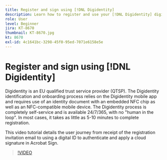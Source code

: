 ```yaml
---
title: Register and sign using [!DNL Digidentity]
description: Learn how to register and use your [!DNL Digidentity] digital ID with Acrobat Sign
role: User
level: Beginner
jira: KT-8670
thumbnail: KT-8670.jpg
kt: 8670
exl-id: 4c1641bc-3298-45f0-95ed-7071e6158e5e
---
```

# Register and sign using [!DNL Digidentity]

Digidentity is an EU qualified trust service provider (QTSP). The Digidentity identification and onboarding process relies on the Digidentity mobile app and requires use of an identity document with an embedded NFC chip as well as an NFC-compatible mobile device. The Digidentity process is completely self-service and is available 24/7/365, with no "human in the loop". In most cases, it takes as little as 5-10 minutes to complete registration.

This video tutorial details the user journey from receipt of the registration invitation email to using a digital ID to authenticate and apply a cloud signature in Acrobat Sign.

>[!VIDEO](https://video.tv.adobe.com/v/336991?quality=12&learn=on&hidetitle=true)
